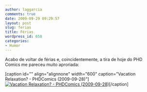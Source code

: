 ```yaml
---
author: laggarcia
comments: true
date: 2009-09-29 09:29:57
layout: post
slug: ferias
title: Férias
wordpress_id: 658
categories:
- Humor
---
```


Acabo de voltar de férias e, coincidentemente, a tira de hoje do PHD Comics me pareceu muito aproriada:

[caption id="" align="alignnone" width="600" caption="Vacation Relaxation? - PHDComics (2009-09-28)"][![Vacation Relaxation? - PHDComics (2009-09-28)]({{BASE_PATH}}/images/2009-09-29-ferias/phd092809s.gif)]({{BASE_PATH}}/images/2009-09-29-ferias/phd092809s.gif)[/caption]

